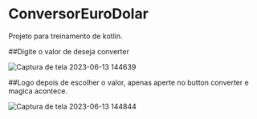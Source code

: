 # ConversorEuroDolar
Projeto para treinamento de kotlin.

##Digite o valor de deseja converter

![Captura de tela 2023-06-13 144639](https://github.com/WesleyBert/ConversorEuroDolar/assets/90710910/67231de9-4d15-4edd-a1ab-1a0dd4522053)

##Logo depois de escolher o valor, apenas aperte no button converter e magica acontece.

![Captura de tela 2023-06-13 144844](https://github.com/WesleyBert/ConversorEuroDolar/assets/90710910/e57a429d-1fbb-4a2d-bba4-afd9a788b7d0)
